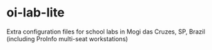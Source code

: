 # oi-lab-lite
Extra configuration files for school labs in Mogi das Cruzes, SP, Brazil (including ProInfo multi-seat workstations)
